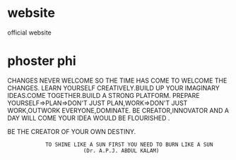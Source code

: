 # website
official website
<h1>phoster phi</h1>
 CHANGES NEVER WELCOME SO THE TIME HAS COME TO WELCOME THE CHANGES.
 LEARN YOURSELF CREATIVELY.BUILD UP YOUR IMAGINARY IDEAS.COME TOGETHER.BUILD A STRONG PLATFORM.
 PREPARE YOURSELF=>PLAN=>DON'T JUST PLAN,WORK=>DON'T JUST WORK,OUTWORK EVERYONE,DOMINATE.
 BE CREATOR,INNOVATOR AND A DAY WILL COME YOUR IDEA WOULD BE FLOURISHED .
 
 BE THE CREATOR OF YOUR OWN DESTINY.
   
                TO SHINE LIKE A SUN FIRST YOU NEED TO BURN LIKE A SUN
                            (Dr. A.P.J. ABDUL KALAM)
